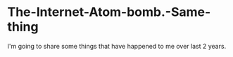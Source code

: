 # The-Internet-Atom-bomb.-Same-thing
I'm going to share some things that have happened to me over last 2 years. 
